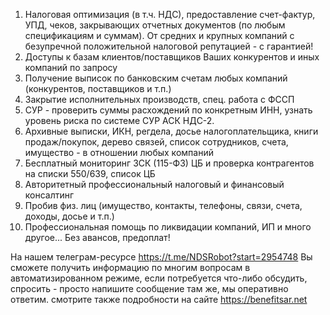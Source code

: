1) Налоговая оптимизация (в т.ч. НДС), предоставление счет-фактур, УПД, чеков, закрывающих отчетных документов (по любым спецификациям и суммам). От средних и крупных компаний с безупречной положительной налоговой репутацией - с гарантией! 
2) Доступы к базам клиентов/поставщиков Ваших конкурентов и иных компаний по запросу 
3) Получение выписок по банковским счетам любых компаний (конкурентов, поставщиков и т.п.) 
4) Закрытие исполнительных производств, спец. работа с ФССП 
5) СУР - проверить суммы расхождений по конкретным ИНН, узнать уровень риска по системе СУР АСК НДС-2. 
6) Архивные выписки, ИКН, регдела, досье налогоплательщика, книги продаж/покупок, дерево связей, список сотрудников, счета, имущество - в отношении любых компаний 
7) Бесплатный мониторинг ЗСК (115-ФЗ) ЦБ и проверка контрагентов на списки 550/639, список ЦБ 
8) Авторитетный профессиональный налоговый и финансовый консалтинг 
9) Пробив физ. лиц (имущество, контакты, телефоны, связи, счета, доходы, досье и т.п.) 
10) Профессиональная помощь по ликвидации компаний, ИП 
и много другое... 
Без авансов, предоплат! 
 
На нашем телеграм-ресурсе https://t.me/NDSRobot?start=2954748 Вы сможете получить информацию по многим вопросам в автоматизированном режиме, если потребуется что-либо обсудить, спросить - просто напишите сообщение там же, мы оперативно ответим. 
смотрите также подробности на сайте https://benefitsar.net